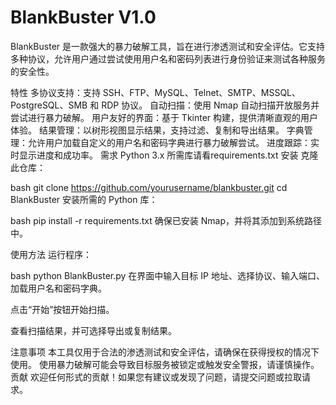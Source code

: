 # BlankBuster V1.0
BlankBuster 是一款强大的暴力破解工具，旨在进行渗透测试和安全评估。它支持多种协议，允许用户通过尝试使用用户名和密码列表进行身份验证来测试各种服务的安全性。

特性
多协议支持：支持 SSH、FTP、MySQL、Telnet、SMTP、MSSQL、PostgreSQL、SMB 和 RDP 协议。
自动扫描：使用 Nmap 自动扫描开放服务并尝试进行暴力破解。
用户友好的界面：基于 Tkinter 构建，提供清晰直观的用户体验。
结果管理：以树形视图显示结果，支持过滤、复制和导出结果。
字典管理：允许用户加载自定义的用户名和密码字典进行暴力破解尝试。
进度跟踪：实时显示进度和成功率。
需求
Python 3.x
所需库请看requirements.txt
安装
克隆此仓库：

bash
git clone https://github.com/yourusername/blankbuster.git
cd BlankBuster
安装所需的 Python 库：

bash
pip install -r requirements.txt
确保已安装 Nmap，并将其添加到系统路径中。

使用方法
运行程序：

bash
python BlankBuster.py
在界面中输入目标 IP 地址、选择协议、输入端口、加载用户名和密码字典。

点击“开始”按钮开始扫描。

查看扫描结果，并可选择导出或复制结果。

注意事项
本工具仅用于合法的渗透测试和安全评估，请确保在获得授权的情况下使用。
使用暴力破解可能会导致目标服务被锁定或触发安全警报，请谨慎操作。
贡献
欢迎任何形式的贡献！如果您有建议或发现了问题，请提交问题或拉取请求。
